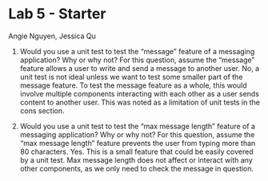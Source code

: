 # Lab 5 - Starter
Angie Nguyen, Jessica Qu

1) Would you use a unit test to test the “message” feature of a messaging application? Why or why not? For this question, assume the “message” feature allows a user to write and send a message to another user.
No, a unit test is not ideal unless we want to test some smaller part of the message feature. To test the message feature as a whole, this would involve multiple components interacting with each other as a user sends content to another user. This was noted as a limitation of unit tests in the cons section.

2) Would you use a unit test to test the “max message length” feature of a messaging application? Why or why not? For this question, assume the “max message length” feature prevents the user from typing more than 80 characters.
Yes. This is a small feature that could be easily covered by a unit test. Max message length does not affect or interact with any other components, as we only need to check the message in question. 
